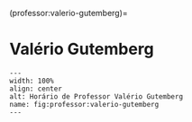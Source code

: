 (professor:valerio-gutemberg)=

# Valério Gutemberg

```{figure} ../_static/img/professor/valerio-gutemberg.png
---
width: 100%
align: center
alt: Horário de Professor Valério Gutemberg
name: fig:professor:valerio-gutemberg
---
```

